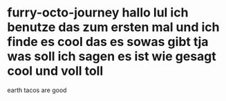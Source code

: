 # furry-octo-journey hallo lul ich benutze das zum ersten mal und ich finde es cool das es sowas gibt tja was soll ich sagen es ist wie gesagt cool und voll toll
earth tacos are good
